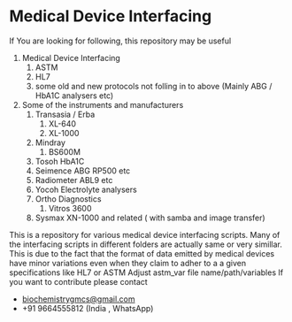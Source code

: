 # Medical Device Interfacing
If You are looking for following, this repository may be useful
1. Medical Device Interfacing
    1. ASTM
    2. HL7
    3. some old and new protocols not folling in to above (Mainly ABG / HbA1C analysers etc)
2. Some of the  instruments and manufacturers
    1. Transasia  / Erba
        1. XL-640
        2. XL-1000
    2. Mindray
        1. BS600M
    3. Tosoh HbA1C
    4. Seimence ABG RP500 etc
    5. Radiometer ABL9 etc
    6. Yocoh Electrolyte analysers
    7. Ortho Diagnostics
        1. Vitros 3600
    9. Sysmax XN-1000 and related ( with samba and image transfer)

This is a repository for various medical device interfacing scripts.
Many of the interfacing scripts in different folders are actually same or very simillar.
This is due to the fact that the format of data emitted by medical devices have minor variations even when they claim to adher to a a given specifications like HL7 or ASTM
Adjust astm_var file name/path/variables
If you want to contribute please contact
- biochemistrygmcs@gmail.com
- +91 9664555812 (India , WhatsApp)

 
